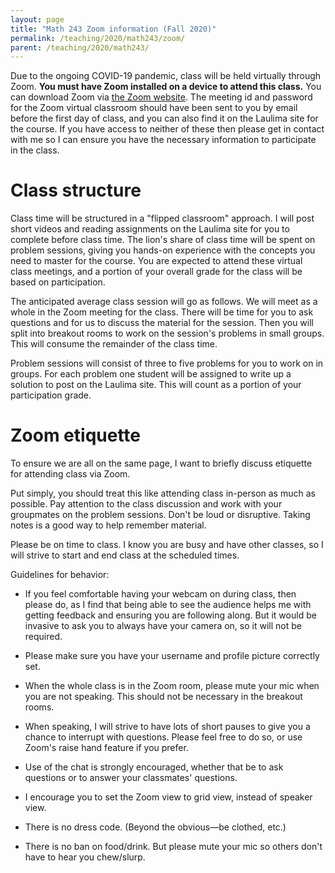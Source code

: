 ```yaml
---
layout: page
title: "Math 243 Zoom information (Fall 2020)"
permalink: /teaching/2020/math243/zoom/
parent: /teaching/2020/math243/
---
```


Due to the ongoing COVID-19 pandemic, class will be held virtually through Zoom. **You must have Zoom installed on a device to attend this class.** You can download Zoom via [the Zoom website](https://zoom.us/). The meeting id and password for the Zoom virtual classroom should have been sent to you by email before the first day of class, and you can also find it on the Laulima site for the course. If you have access to neither of these then please get in contact with me so I can ensure you have the necessary information to participate in the class.

Class structure
=====

Class time will be structured in a "flipped classroom" approach. I will post short videos and reading assignments on the Laulima site for you to complete before class time. The lion's share of class time will be spent on problem sessions, giving you hands-on experience with the concepts you need to master for the course. You are expected to attend these virtual class meetings, and a portion of your overall grade for the class will be based on participation. 

The anticipated average class session will go as follows. We will meet as a whole in the Zoom meeting for the class. There will be time for you to ask questions and for us to discuss the material for the session. Then you will split into breakout rooms to work on the session's problems in small groups. This will consume the remainder of the class time. 

Problem sessions will consist of three to five problems for you to work on in groups. For each problem one student will be assigned to write up a solution to post on the Laulima site. This will count as a portion of your participation grade. 


Zoom etiquette
====

To ensure we are all on the same page, I want to briefly discuss etiquette for attending class via Zoom. 

Put simply, you should treat this like attending class in-person as much as possible. Pay attention to the class discussion and work with your groupmates on the problem sessions. Don't be loud or disruptive. Taking notes is a good way to help remember material.

Please be on time to class. I know you are busy and have other classes, so I will strive to start and end class at the scheduled times. 

Guidelines for behavior:

* If you feel comfortable having your webcam on during class, then please do, as I find that being able to see the audience helps me with getting feedback and ensuring you are following along. But it would be invasive to ask you to always have your camera on, so it will not be required.

* Please make sure you have your username and profile picture correctly set.

* When the whole class is in the Zoom room, please mute your mic when you are not speaking. This should not be necessary in the breakout rooms. 

* When speaking, I will strive to have lots of short pauses to give you a chance to interrupt with questions. Please feel free to do so, or use Zoom's raise hand feature if you prefer.

* Use of the chat is strongly encouraged, whether that be to ask questions or to answer your classmates' questions.

* I encourage you to set the Zoom view to grid view, instead of speaker view.

* There is no dress code. (Beyond the obvious—be clothed, etc.)

* There is no ban on food/drink. But please mute your mic so others don't have to hear you chew/slurp.





